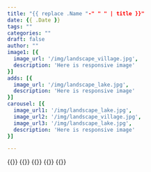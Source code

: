 ```yaml
---
title: "{{ replace .Name "-" " " | title }}"
date: {{ .Date }}
tags: ""
categories: ""
draft: false
author: ""
image1: [{
  image_url: '/img/landscape_village.jpg',
  description: 'Here is responsive image'
}]
adds: [{
  image_url: '/img/landscape_lake.jpg',
  description: 'Here is responsive image'
}]
carousel: [{
  image_url1: '/img/landscape_lake.jpg',
  image_url2: '/img/landscape_village.jpg',
  image_url3: '/img/landscape_lake.jpg',
  description: 'Here is responsive image'
}]

---
```

{{<image>}}
{{<adds>}}
{{<carousel>}}
{{<trends>}}
{{<related-list>}}

